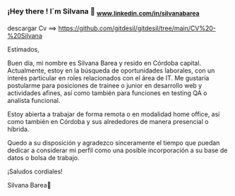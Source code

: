  ### **¡Hey there !** I´m Silvana 👋 <sub> www.linkedin.com/in/silvanabarea</sub>
descargar Cv ==> https://github.com/gitdesil/gitdesil/tree/main/CV%20-%20Silvana

Estimados,

Buen día, mi nombre es Silvana Barea y resido en Córdoba capital. Actualmente, estoy en la búsqueda de oportunidades laborales, con un interés particular en roles relacionados con el área de IT. Me gustaría postularme para posiciones de trainee o junior en desarrollo web y actividades afines, así como también para funciones en testing QA o analista funcional.

Estoy abierta a trabajar de forma remota o en modalidad home office, así como también en Córdoba y sus alrededores de manera presencial o híbrida.

Quedo a su disposición y agradezco sinceramente el tiempo que puedan dedicar a considerar mi perfil como una posible incorporación a su base de datos o bolsa de trabajo.

¡Saludos cordiales!

Silvana Barea🪻








